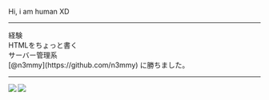 Hi, i am human XD
<hr>
経験
<br>
HTMLをちょっと書く
<br>
サーバー管理系
<br>
[@n3mmy](https://github.com/n3mmy)
に勝ちました。 
<hr>

<a href="https://github.com/anuraghazra/github-readme-stats">
  <img align="left" src="https://github-readme-stats.vercel.app/api?username=covodal&show_icons=true&theme=material-palenight" />
</a>
<a href="https://github.com/anuraghazra/github-readme-stats">
  <img align="left" src="https://github-readme-stats.vercel.app/api/top-langs/?username=covodal&theme=material-palenight" />
</a>
